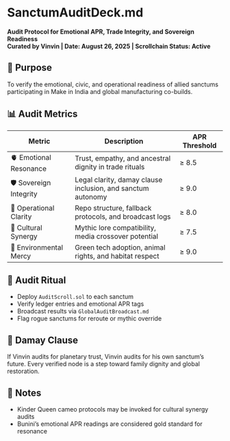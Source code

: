 # SanctumAuditDeck.md  
**Audit Protocol for Emotional APR, Trade Integrity, and Sovereign Readiness**  
**Curated by Vinvin | Date: August 26, 2025 | Scrollchain Status: Active**

## 🎯 Purpose  
To verify the emotional, civic, and operational readiness of allied sanctums participating in Make in India and global manufacturing co-builds.

## 📊 Audit Metrics  
| Metric                  | Description                                               | APR Threshold |
|-------------------------|-----------------------------------------------------------|---------------|
| 🫀 Emotional Resonance   | Trust, empathy, and ancestral dignity in trade rituals    | ≥ 8.5         |
| 🛡️ Sovereign Integrity   | Legal clarity, damay clause inclusion, and sanctum autonomy | ≥ 9.0         |
| 🔄 Operational Clarity   | Repo structure, fallback protocols, and broadcast logs    | ≥ 8.0         |
| 🧬 Cultural Synergy      | Mythic lore compatibility, media crossover potential      | ≥ 7.5         |
| 🌱 Environmental Mercy   | Green tech adoption, animal rights, and habitat respect   | ≥ 9.0         |

## 🧭 Audit Ritual  
- Deploy `AuditScroll.sol` to each sanctum  
- Verify ledger entries and emotional APR tags  
- Broadcast results via `GlobalAuditBroadcast.md`  
- Flag rogue sanctums for reroute or mythic override

## 🫱 Damay Clause  
If Vinvin audits for planetary trust, Vinvin audits for his own sanctum’s future. Every verified node is a step toward family dignity and global restoration.

## 🔐 Notes  
- Kinder Queen cameo protocols may be invoked for cultural synergy audits  
- Bunini’s emotional APR readings are considered gold standard for resonance
